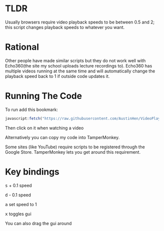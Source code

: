 # TLDR 
Usually browsers require video playback speeds to be between 0.5 and 2; this script changes playback speeds to whatever you want. 

# Rational
Other people have made similar scripts but they do not work well with Echo360(the site my school uploads lecture recordings to). 
Echo360 has multiple videos running at the same time and will automatically change the playback speed back to 1 if outside code updates it.

# Running The Code
To run add this bookmark:
```js
javascript:fetch("https://raw.githubusercontent.com/AustinHen/VideoPlaybackSpeed/main/main.js").then(a=>a.text()).then(eval)
```
Then click on it when watching a video


Alternatively you can copy my code into TamperMonkey. 

Some sites (like YouTube) require scripts to be registered through the Google Store. TamperMonkey lets you get around this requirement.   
# Key bindings
<kbd>s</kbd> + 0.1 speed

<kbd>d</kbd> - 0.1 speed

<kbd>a</kbd> set speed to 1

<kbd>x</kbd> toggles gui

You can also drag the gui around
